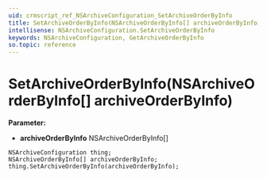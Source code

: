 ```yaml
---
uid: crmscript_ref_NSArchiveConfiguration_SetArchiveOrderByInfo
title: SetArchiveOrderByInfo(NSArchiveOrderByInfo[] archiveOrderByInfo)
intellisense: NSArchiveConfiguration.SetArchiveOrderByInfo
keywords: NSArchiveConfiguration, GetArchiveOrderByInfo
so.topic: reference
---
```


# SetArchiveOrderByInfo(NSArchiveOrderByInfo[] archiveOrderByInfo)

**Parameter:** 
 - **archiveOrderByInfo** NSArchiveOrderByInfo[]

```crmscript
NSArchiveConfiguration thing;
NSArchiveOrderByInfo[] archiveOrderByInfo;
thing.SetArchiveOrderByInfo(archiveOrderByInfo);
```

